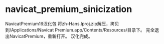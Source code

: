 # navicat_premium_sinicization
NavicatPremium16汉化包
将zh-Hans.lproj.zip解压，拷贝到/Applications/Navicat Premium.app/Contents/Resources/目录下。
完全退出NavicatPremium，重新打开。
汉化完成。
